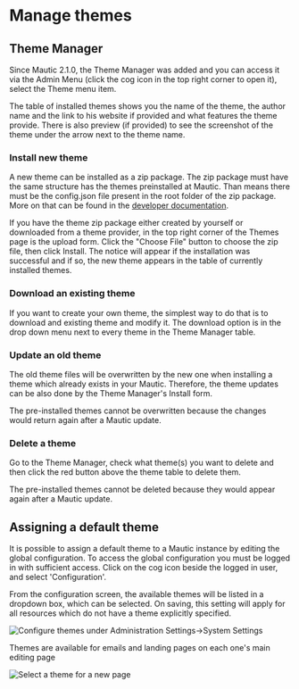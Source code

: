 # Manage themes

## Theme Manager

Since Mautic 2.1.0, the Theme Manager was added and you can access it via the Admin Menu (click the cog icon in the top right corner to open it), select the Theme menu item.

The table of installed themes shows you the name of the theme, the author name and the link to his website if provided and what features the theme provide. There is also preview (if provided) to see the screenshot of the theme under the arrow next to the theme name.

### Install new theme

A new theme can be installed as a zip package. The zip package must have the same structure has the themes preinstalled at Mautic. Than means there must be the config.json file present in the root folder of the zip package. More on that can be found in the [developer documentation](https://developer.mautic.org/#theme-directory-structure).

If you have the theme zip package either created by yourself or downloaded from a theme provider, in the top right corner of the Themes page is the upload form. Click the "Choose File" button to choose the zip file, then click Install. The notice will appear if the installation was successful and if so, the new theme appears in the table of currently installed themes.

### Download an existing theme

If you want to create your own theme, the simplest way to do that is to download and existing theme and modify it. The download option is in the drop down menu next to every theme in the Theme Manager table.

### Update an old theme

The old theme files will be overwritten by the new one when installing a theme which already exists in your Mautic. Therefore, the theme updates can be also done by the Theme Manager's Install form.

The pre-installed themes cannot be overwritten because the changes would return again after a Mautic update.

### Delete a theme

Go to the Theme Manager, check what theme(s) you want to delete and then click the red button above the theme table to delete them.

The pre-installed themes cannot be deleted because they would appear again after a Mautic update.

## Assigning a default theme

It is possible to assign a default theme to a Mautic instance by editing the global configuration.  To access the global configuration you must be logged in with sufficient access.  Click on the cog icon beside the logged in user, and select 'Configuration'.

From the configuration screen, the available themes will be listed in a dropdown box, which can be selected.  On saving, this setting will apply for all resources which do not have a theme explicitly specified.

![Configure themes under Administration Settings->System Settings](/themes/media/theme-config.jpg)

Themes are available for emails and landing pages on each one's main editing page

![Select a theme for a new page](/themes/media/themes2.jpg)



